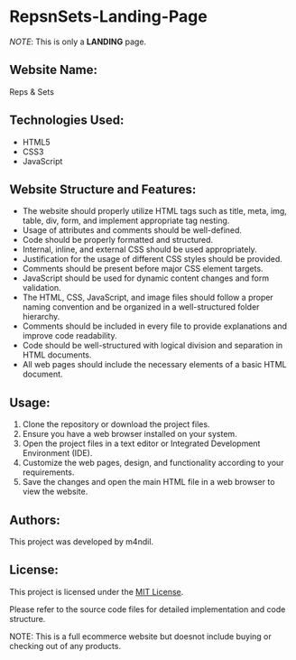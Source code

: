 # RepsnSets-Landing-Page

_NOTE_: This is only a **LANDING** page.

## Website Name:
Reps & Sets

## Technologies Used:
- HTML5
- CSS3
- JavaScript

## Website Structure and Features:
- The website should properly utilize HTML tags such as title, meta, img, table, div, form, and implement appropriate tag nesting.
- Usage of attributes and comments should be well-defined.
- Code should be properly formatted and structured.
- Internal, inline, and external CSS should be used appropriately.
- Justification for the usage of different CSS styles should be provided.
- Comments should be present before major CSS element targets.
- JavaScript should be used for dynamic content changes and form validation.
- The HTML, CSS, JavaScript, and image files should follow a proper naming convention and be organized in a well-structured folder hierarchy.
- Comments should be included in every file to provide explanations and improve code readability.
- Code should be well-structured with logical division and separation in HTML documents.
- All web pages should include the necessary elements of a basic HTML document.

## Usage:
1. Clone the repository or download the project files.
2. Ensure you have a web browser installed on your system.
3. Open the project files in a text editor or Integrated Development Environment (IDE).
4. Customize the web pages, design, and functionality according to your requirements.
5. Save the changes and open the main HTML file in a web browser to view the website.

## Authors:
This project was developed by m4ndil.

## License:
This project is licensed under the [MIT License](LICENSE).

Please refer to the source code files for detailed implementation and code structure.

NOTE: This is a full ecommerce website but doesnot include buying or checking out of any products.
